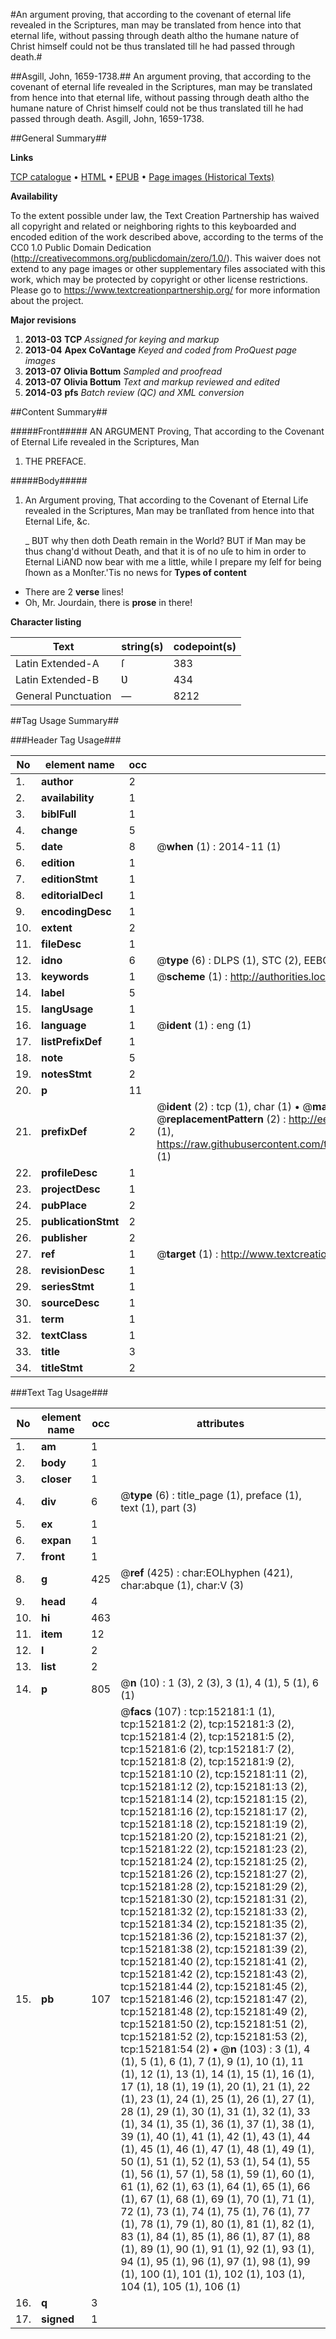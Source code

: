 #An argument proving, that according to the covenant of eternal life revealed in the Scriptures, man may be translated from hence into that eternal life, without passing through death altho the humane nature of Christ himself could not be thus translated till he had passed through death.#

##Asgill, John, 1659-1738.##
An argument proving, that according to the covenant of eternal life revealed in the Scriptures, man may be translated from hence into that eternal life, without passing through death altho the humane nature of Christ himself could not be thus translated till he had passed through death.
Asgill, John, 1659-1738.

##General Summary##

**Links**

[TCP catalogue](http://www.ota.ox.ac.uk/tcp/)  • 
[HTML](http://tei.it.ox.ac.uk/tcp/Texts-HTML/free/A75/A75693.html)  • 
[EPUB](http://tei.it.ox.ac.uk/tcp/Texts-EPUB/free/A75/A75693.epub) • 
[Page images (Historical Texts)](https://historicaltexts.jisc.ac.uk/eebo-38875532e)

**Availability**

To the extent possible under law, the Text Creation Partnership has waived all copyright and related or neighboring rights to this keyboarded and encoded edition of the work described above, according to the terms of the CC0 1.0 Public Domain Dedication (http://creativecommons.org/publicdomain/zero/1.0/). This waiver does not extend to any page images or other supplementary files associated with this work, which may be protected by copyright or other license restrictions. Please go to https://www.textcreationpartnership.org/ for more information about the project.

**Major revisions**

1. __2013-03__ __TCP__ *Assigned for keying and markup*
1. __2013-04__ __Apex CoVantage__ *Keyed and coded from ProQuest page images*
1. __2013-07__ __Olivia Bottum__ *Sampled and proofread*
1. __2013-07__ __Olivia Bottum__ *Text and markup reviewed and edited*
1. __2014-03__ __pfs__ *Batch review (QC) and XML conversion*

##Content Summary##

#####Front#####
AN ARGUMENT Proving, That according to the Covenant of Eternal Life revealed in the Scriptures, Man 
1. THE PREFACE.

#####Body#####

1. An Argument proving, That according to the Covenant of Eternal Life revealed in the Scriptures, Man may be tranſlated from hence into that Eternal Life, &c.

    _ BƲT why then doth Death remain in the World?
BUT if Man may be thus chang'd without Death, and that it is of no uſe to him in order to Eternal LiAND now bear with me a little, while I prepare my ſelf for being ſhown as a Monſter.'Tis no news for
**Types of content**

  * There are 2 **verse** lines!
  * Oh, Mr. Jourdain, there is **prose** in there!

**Character listing**


|Text|string(s)|codepoint(s)|
|---|---|---|
|Latin Extended-A|ſ|383|
|Latin Extended-B|Ʋ|434|
|General Punctuation|—|8212|

##Tag Usage Summary##

###Header Tag Usage###

|No|element name|occ|attributes|
|---|---|---|---|
|1.|__author__|2||
|2.|__availability__|1||
|3.|__biblFull__|1||
|4.|__change__|5||
|5.|__date__|8| @__when__ (1) : 2014-11 (1)|
|6.|__edition__|1||
|7.|__editionStmt__|1||
|8.|__editorialDecl__|1||
|9.|__encodingDesc__|1||
|10.|__extent__|2||
|11.|__fileDesc__|1||
|12.|__idno__|6| @__type__ (6) : DLPS (1), STC (2), EEBO-CITATION (1), OCLC (1), VID (1)|
|13.|__keywords__|1| @__scheme__ (1) : http://authorities.loc.gov/ (1)|
|14.|__label__|5||
|15.|__langUsage__|1||
|16.|__language__|1| @__ident__ (1) : eng (1)|
|17.|__listPrefixDef__|1||
|18.|__note__|5||
|19.|__notesStmt__|2||
|20.|__p__|11||
|21.|__prefixDef__|2| @__ident__ (2) : tcp (1), char (1)  •  @__matchPattern__ (2) : ([0-9\-]+):([0-9IVX]+) (1), (.+) (1)  •  @__replacementPattern__ (2) : http://eebo.chadwyck.com/downloadtiff?vid=$1&page=$2 (1), https://raw.githubusercontent.com/textcreationpartnership/Texts/master/tcpchars.xml#$1 (1)|
|22.|__profileDesc__|1||
|23.|__projectDesc__|1||
|24.|__pubPlace__|2||
|25.|__publicationStmt__|2||
|26.|__publisher__|2||
|27.|__ref__|1| @__target__ (1) : http://www.textcreationpartnership.org/docs/. (1)|
|28.|__revisionDesc__|1||
|29.|__seriesStmt__|1||
|30.|__sourceDesc__|1||
|31.|__term__|1||
|32.|__textClass__|1||
|33.|__title__|3||
|34.|__titleStmt__|2||


###Text Tag Usage###

|No|element name|occ|attributes|
|---|---|---|---|
|1.|__am__|1||
|2.|__body__|1||
|3.|__closer__|1||
|4.|__div__|6| @__type__ (6) : title_page (1), preface (1), text (1), part (3)|
|5.|__ex__|1||
|6.|__expan__|1||
|7.|__front__|1||
|8.|__g__|425| @__ref__ (425) : char:EOLhyphen (421), char:abque (1), char:V (3)|
|9.|__head__|4||
|10.|__hi__|463||
|11.|__item__|12||
|12.|__l__|2||
|13.|__list__|2||
|14.|__p__|805| @__n__ (10) : 1 (3), 2 (3), 3 (1), 4 (1), 5 (1), 6 (1)|
|15.|__pb__|107| @__facs__ (107) : tcp:152181:1 (1), tcp:152181:2 (2), tcp:152181:3 (2), tcp:152181:4 (2), tcp:152181:5 (2), tcp:152181:6 (2), tcp:152181:7 (2), tcp:152181:8 (2), tcp:152181:9 (2), tcp:152181:10 (2), tcp:152181:11 (2), tcp:152181:12 (2), tcp:152181:13 (2), tcp:152181:14 (2), tcp:152181:15 (2), tcp:152181:16 (2), tcp:152181:17 (2), tcp:152181:18 (2), tcp:152181:19 (2), tcp:152181:20 (2), tcp:152181:21 (2), tcp:152181:22 (2), tcp:152181:23 (2), tcp:152181:24 (2), tcp:152181:25 (2), tcp:152181:26 (2), tcp:152181:27 (2), tcp:152181:28 (2), tcp:152181:29 (2), tcp:152181:30 (2), tcp:152181:31 (2), tcp:152181:32 (2), tcp:152181:33 (2), tcp:152181:34 (2), tcp:152181:35 (2), tcp:152181:36 (2), tcp:152181:37 (2), tcp:152181:38 (2), tcp:152181:39 (2), tcp:152181:40 (2), tcp:152181:41 (2), tcp:152181:42 (2), tcp:152181:43 (2), tcp:152181:44 (2), tcp:152181:45 (2), tcp:152181:46 (2), tcp:152181:47 (2), tcp:152181:48 (2), tcp:152181:49 (2), tcp:152181:50 (2), tcp:152181:51 (2), tcp:152181:52 (2), tcp:152181:53 (2), tcp:152181:54 (2)  •  @__n__ (103) : 3 (1), 4 (1), 5 (1), 6 (1), 7 (1), 9 (1), 10 (1), 11 (1), 12 (1), 13 (1), 14 (1), 15 (1), 16 (1), 17 (1), 18 (1), 19 (1), 20 (1), 21 (1), 22 (1), 23 (1), 24 (1), 25 (1), 26 (1), 27 (1), 28 (1), 29 (1), 30 (1), 31 (1), 32 (1), 33 (1), 34 (1), 35 (1), 36 (1), 37 (1), 38 (1), 39 (1), 40 (1), 41 (1), 42 (1), 43 (1), 44 (1), 45 (1), 46 (1), 47 (1), 48 (1), 49 (1), 50 (1), 51 (1), 52 (1), 53 (1), 54 (1), 55 (1), 56 (1), 57 (1), 58 (1), 59 (1), 60 (1), 61 (1), 62 (1), 63 (1), 64 (1), 65 (1), 66 (1), 67 (1), 68 (1), 69 (1), 70 (1), 71 (1), 72 (1), 73 (1), 74 (1), 75 (1), 76 (1), 77 (1), 78 (1), 79 (1), 80 (1), 81 (1), 82 (1), 83 (1), 84 (1), 85 (1), 86 (1), 87 (1), 88 (1), 89 (1), 90 (1), 91 (1), 92 (1), 93 (1), 94 (1), 95 (1), 96 (1), 97 (1), 98 (1), 99 (1), 100 (1), 101 (1), 102 (1), 103 (1), 104 (1), 105 (1), 106 (1)|
|16.|__q__|3||
|17.|__signed__|1||
